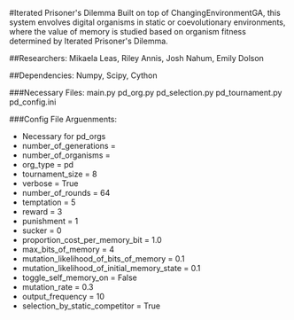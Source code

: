#Iterated Prisoner's Dilemma
Built on top of ChangingEnvironmentGA, this system envolves digital organisms in static or coevolutionary environments, where the value of memory is studied based on organism fitness determined by Iterated Prisoner's Dilemma.

##Researchers:
Mikaela Leas, Riley Annis, Josh Nahum, Emily Dolson

##Dependencies:
Numpy, Scipy, Cython

###Necessary Files:
main.py
pd_org.py
pd_selection.py
pd_tournament.py
pd_config.ini

###Config File Arguenments:
* Necessary for pd_orgs
* number_of_generations =
* number_of_organisms = 
* org_type = pd
* tournament_size = 8
* verbose = True
* number_of_rounds = 64
* temptation = 5
* reward = 3
* punishment = 1
* sucker = 0
* proportion_cost_per_memory_bit = 1.0
* max_bits_of_memory = 4
* mutation_likelihood_of_bits_of_memory = 0.1
* mutation_likelihood_of_initial_memory_state = 0.1
* toggle_self_memory_on = False
* mutation_rate = 0.3
* output_frequency = 10
* selection_by_static_competitor = True



